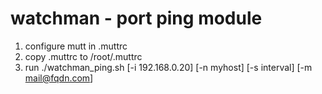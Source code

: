 # watchman - port ping module

1. configure mutt in .muttrc
2. copy .muttrc to /root/.muttrc
3. run ./watchman_ping.sh [-i 192.168.0.20] [-n myhost] [-s interval] [-m mail@fqdn.com]
